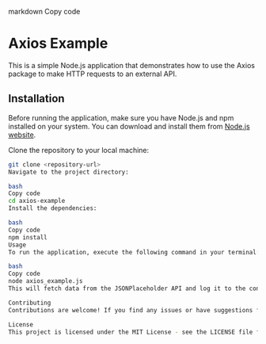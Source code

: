 markdown
Copy code
# Axios Example

This is a simple Node.js application that demonstrates how to use the Axios package to make HTTP requests to an external API.

## Installation

Before running the application, make sure you have Node.js and npm installed on your system. You can download and install them from [Node.js website](https://nodejs.org/).

Clone the repository to your local machine:

```bash
git clone <repository-url>
Navigate to the project directory:

bash
Copy code
cd axios-example
Install the dependencies:

bash
Copy code
npm install
Usage
To run the application, execute the following command in your terminal:

bash
Copy code
node axios_example.js
This will fetch data from the JSONPlaceholder API and log it to the console.

Contributing
Contributions are welcome! If you find any issues or have suggestions for improvements, feel free to open an issue or create a pull request.

License
This project is licensed under the MIT License - see the LICENSE file for details.